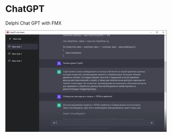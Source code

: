 # ChatGPT
 Delphi Chat GPT with FMX

![Preview](https://github.com/HemulGM/ChatGPT/blob/main/preview.png?raw=true)
